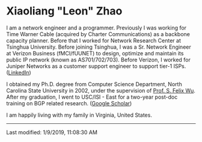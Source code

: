 # Xiaoliang "Leon" Zhao

I am a network engineer and a programmer. Previously I was working for Time Warner Cable (acquired by Charter Communications) as a backbone capacity planner. Before that I worked for Network Research Center at Tsinghua University. Before joining Tsinghua, I was a Sr. Network Engineer at Verizon Business (fMCI/fUUNET) to design, optimize and maintain its public IP network (known as AS701/702/703). Before Verizon, I worked for Juniper Networks as a customer support engineer to support tier-1 ISPs. ([LinkedIn](https://www.linkedin.com/in/xleonzhao/))

I obtained my Ph.D. degree from Computer Science Department, North Carolina State University in 2002, under the supervision of [Prof. S. Felix Wu](http://web.cs.ucdavis.edu/~wu/). After my graduation, I went to USC/ISI - East for a two-year post-doc training on BGP related research. ([Google Scholar](https://scholar.google.com/citations?user=e1kOt7YAAAAJ&hl=en))

I am happily living with my family in Virginia, United States.

---
Last modified: 1/9/2019, 11:08:30 AM
